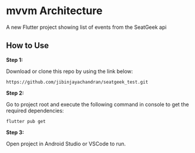 # mvvm Architecture

A new Flutter project showing list of events from the SeatGeek api

## How to Use 

**Step 1:**

Download or clone this repo by using the link below:

```
https://github.com/jibinjayachandran/seatgeek_test.git
```

**Step 2:**

Go to project root and execute the following command in console to get the required dependencies: 

```
flutter pub get 
```

**Step 3:**

Open project in Android Studio or VSCode to run.

